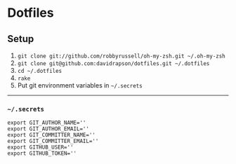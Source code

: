 # Dotfiles

## Setup

1. `git clone git://github.com/robbyrussell/oh-my-zsh.git ~/.oh-my-zsh`
2. `git clone git@github.com:davidrapson/dotfiles.git ~/.dotfiles`
3. `cd ~/.dotfiles`
4. `rake`
5. Put git environment variables in `~/.secrets`

* * *

### `~/.secrets`

    export GIT_AUTHOR_NAME=''
    export GIT_AUTHOR_EMAIL=''
    export GIT_COMMITTER_NAME=''
    export GIT_COMMITTER_EMAIL=''
    export GITHUB_USER=''
    export GITHUB_TOKEN=''